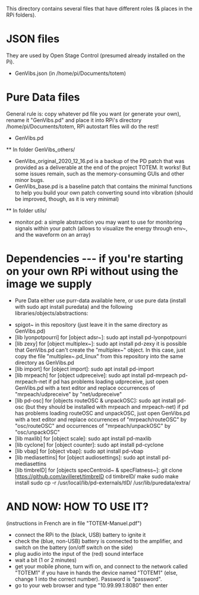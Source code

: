 This directory contains several files that have different roles (& places in the RPi folders).

# JSON files 
They are used by Open Stage Control (presumed already installed on the Pi).
* GenVibs.json (in /home/pi/Documents/totem)

# Pure Data files
General rule is: copy whatever pd file you want (or generate your own), rename it "GenVibs.pd" and place it into RPi's directory /home/pi/Documents/totem, RPi autostart files will do the rest!
* GenVibs.pd

** In folder GenVibs_others/
* GenVibs_original_2020_12_16.pd is a backup of the PD patch that was provided as a deliverable at the end of the project TOTEM. It works! But some issues remain, such as the memory-consuming GUIs and other minor bugs.
* GenVibs_base.pd is a baseline patch that contains the minimal functions to help you build your own patch converting sound into vibration (should be improved, though, as it is very minimal)

** In folder utils/
* monitor.pd: a simple abstraction you may want to use for monitoring signals within your patch (allows to visualize the energy through env~, and the waveform on an array)


# Dependencies --- if you're starting on your own RPi without using the image we supply
* Pure Data
either use purr-data available here, 
or use pure data (install with sudo apt install puredata) and the following libraries/objects/abstractions:
- spigot~ in this repository (just leave it in the same directory as GenVibs.pd)
- [lib lyonpotpourri] for [object adsr~]: sudo apt install pd-lyonpotpourri
- [lib zexy] for [object multiplex~]: sudo apt install pd-zexy
it is possible that GenVibs.pd can't create the "multiplex~" object. In this case, just copy the file "multiplex~.pd_linux" from this repository into the same directory as GenVibs.pd
- [lib import] for [object import]: sudo apt install pd-import
- [lib mrpeach] for [object udpreceive]: sudo apt install pd-mrpeach pd-mrpeach-net
if pd has problems loading udpreceive, just open GenVibs.pd with a text editor and replace occurrences of "mrpeach/udpreceive" by "net/udpreceive"
- [lib pd-osc] for [objects routeOSC & unpackOSC]: sudo apt install pd-osc (but they should be installed with mrpeach and mrpeach-net)
if pd has problems loading routeOSC and unpackOSC, just open GenVibs.pd with a text editor and replace occurrences of "mrpeach/routeOSC" by "osc/routeOSC" and occurrences of "mrpeach/unpackOSC" by "osc/unpackOSC"
- [lib maxlib] for [object scale]: sudo apt install pd-maxlib
- [lib cyclone] for [object counter]: sudo apt install pd-cyclone
- [lib vbap] for [object vbap]: sudo apt install pd-vbap
- [lib mediasettins] for [object audiosettings]: sudo apt install pd-mediasettins
- [lib timbreID] for [objects specCentroid~ & specFlatness~]: 
git clone https://github.com/avilleret/timbreID
cd timbreID/
make
sudo make install
sudo cp -r /usr/local/lib/pd-externals/tID/ /usr/lib/puredata/extra/


# AND NOW: HOW TO USE IT?
(instructions in French are in file "TOTEM-Manuel.pdf")
- connect the RPi to the (black, USB) battery to ignite it
- check the (blue, non-USB) battery is connected to the amplifier, and switch on the battery (on/off switch on the side)
- plug audio into the input of the (red) sound interface
- wait a bit (1 or 2 minutes)
- get your mobile phone, turn wifi on, and connect to the network called "TOTEM1" if you have in hands the device named "TOTEM1" (else, change 1 into the correct number). Password is "password".
- go to your web browser and type "10.99.99.1:8080" then enter